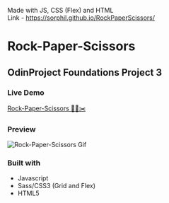 

Made with JS, CSS (Flex) and HTML  
Link - https://sorphil.github.io/RockPaperScissors/

# Rock-Paper-Scissors
## OdinProject Foundations Project 3
 
### Live Demo
[Rock-Paper-Scissors 🗿📄✂️](https://sorphil.github.io/Rock-Paper-Scissors/)  

### Preview
![Rock-Paper-Scissors Gif](https://media.giphy.com/media/YzUVs1zqYb6TxAACSn/giphy.gif)  

### Built with
- Javascript
- Sass/CSS3 (Grid and Flex)
- HTML5


